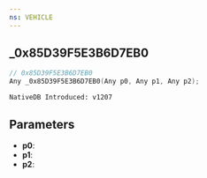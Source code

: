 ```yaml
---
ns: VEHICLE
---
```

## _0x85D39F5E3B6D7EB0

```c
// 0x85D39F5E3B6D7EB0
Any _0x85D39F5E3B6D7EB0(Any p0, Any p1, Any p2);
```

```
NativeDB Introduced: v1207
```

## Parameters
* **p0**:
* **p1**:
* **p2**:
